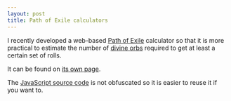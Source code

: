 ```yaml
---
layout: post
title: Path of Exile calculators
---
```


I recently developed a web-based [Path of Exile](https://pathofexile.com) calculator so that it is more practical to estimate the number of [divine orbs](https://pathofexile.gamepedia.com/Divine_Orb) required to get at least a certain set of rolls.

It can be found on [its own page](/path-of-exile).

The [JavaScript source code](/assets/path-of-exile/divine-orb-calculator.js) is not obfuscated so it is easier to reuse it if you want to.
